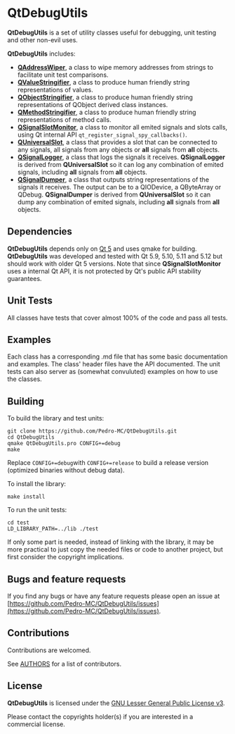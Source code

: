 # QtDebugUtils

**QtDebugUtils** is a set of utility classes useful for debugging, unit testing and other non-evil uses.

**QtDebugUtils** includes:

* [**QAddressWiper**](https://github.com/Pedro-MC/QtDebugUtils/blob/master/README-QAddressWiper.md), a class to wipe memory addresses from strings to facilitate unit test comparisons.
* [**QValueStringifier**](https://github.com/Pedro-MC/QtDebugUtils/blob/master/README-QValueStringifier.md), a class to produce human friendly string representations of values.
* [**QObjectStringifier**](https://github.com/Pedro-MC/QtDebugUtils/blob/master/README-QObjectStringifier.md), a class to produce human friendly string representations of QObject derived class instances.
* [**QMethodStringifier**](https://github.com/Pedro-MC/QtDebugUtils/blob/master/README-QMethodStringifier.md), a class to produce human friendly string representations of method calls.
* [**QSignalSlotMonitor**](https://github.com/Pedro-MC/QtDebugUtils/blob/master/README-QSignalSlotMonitor.md), a class to monitor all emited signals and slots calls, using Qt internal API `qt_register_signal_spy_callbacks()`.
* [**QUniversalSlot**](https://github.com/Pedro-MC/QtDebugUtils/blob/master/README-QUniversalSlot.md), a class that provides a slot that can be connected to any signals, all signals from any objects or **all** signals from **all** objects.
* [**QSignalLogger**](https://github.com/Pedro-MC/QtDebugUtils/blob/master/README-QSignalLogger.md), a class that logs the signals it receives. **QSignalLogger** is derived from **QUniversalSlot** so it can log any combination of emited signals, including **all** signals from **all** objects.
* [**QSignalDumper**](https://github.com/Pedro-MC/QtDebugUtils/blob/master/README-QSignalDumper.md), a class that outputs string representations of the signals it receives. The output can be to a QIODevice, a QByteArray or QDebug. **QSignalDumper** is derived from **QUniversalSlot** so it can dump any combination of emited signals, including **all** signals from **all** objects.

## Dependencies

**QtDebugUtils** depends only on [Qt 5](https://www.qt.io/) and uses qmake for building. **QtDebugUtils** was developed and tested with Qt 5.9, 5.10, 5.11 and 5.12 but should work with older Qt 5 versions. Note that since **QSignalSlotMonitor** uses a internal Qt API, it is not protected by Qt's public API stability guarantees.

## Unit Tests

All classes have tests that cover almost 100% of the code and pass all tests.

## Examples

Each class has a corresponding .md file that has some basic documentation and examples.
The class' header files have the API documented.
The unit tests can also server as (somewhat convuluted) examples on how to use the classes.

## Building

To build the library and test units:
```shell
git clone https://github.com/Pedro-MC/QtDebugUtils.git
cd QtDebugUtils
qmake QtDebugUtils.pro CONFIG+=debug
make
```
Replace `CONFIG+=debug`with `CONFIG+=release` to build a release version (optimized binaries without debug data).

To install the library:
```shell
make install
```

To run the unit tests:
```shell
cd test
LD_LIBRARY_PATH=../lib ./test
```

If only some part is needed, instead of linking with the library, it may be more practical to just copy the needed files or code to another project, but first consider the copyright implications.

## Bugs and feature requests

If you find any bugs or have any feature requests please open an issue at [https://github.com/Pedro-MC/QtDebugUtils/issues](https://github.com/Pedro-MC/QtDebugUtils/issues).

## Contributions

Contributions are welcomed.

See [AUTHORS](https://github.com/Pedro-MC/QtDebugUtils/blob/master/AUTHORS.md) for a list of contributors.

## License

**QtDebugUtils** is licensed under the [GNU Lesser General Public License v3](https://github.com/Pedro-MC/QtDebugUtils/blob/master/LICENSE).

Please contact the copyrights holder(s) if you are interested in a commercial license.
